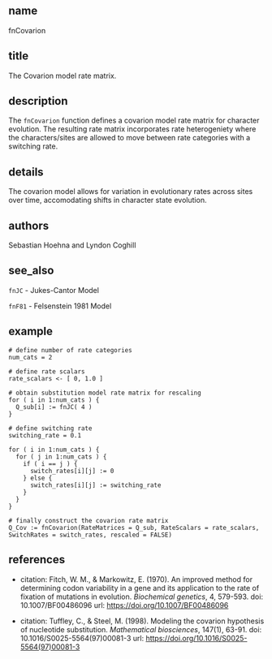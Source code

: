 ## name
fnCovarion
## title
The Covarion model rate matrix.
## description
The `fnCovarion` function defines a covarion model rate matrix for character evolution.
The resulting rate matrix incorporates rate heterogeniety where the characters/sites are allowed to move between rate categories with a switching rate.

## details
The covarion model allows for variation in evolutionary rates across sites over time, accomodating shifts in character state evolution.

## authors
Sebastian Hoehna and Lyndon Coghill

## see_also
`fnJC` - Jukes-Cantor Model

`fnF81` - Felsenstein 1981 Model

## example
    # define number of rate categories
    num_cats = 2

    # define rate scalars
    rate_scalars <- [ 0, 1.0 ]

    # obtain substitution model rate matrix for rescaling
    for ( i in 1:num_cats ) {
      Q_sub[i] := fnJC( 4 )
    }

    # define switching rate
    switching_rate = 0.1

    for ( i in 1:num_cats ) {
      for ( j in 1:num_cats ) {
        if ( i == j ) {
          switch_rates[i][j] := 0
        } else {
          switch_rates[i][j] := switching_rate
        }
      }
    }

    # finally construct the covarion rate matrix
    Q_Cov := fnCovarion(RateMatrices = Q_sub, RateScalars = rate_scalars, SwitchRates = switch_rates, rescaled = FALSE)


## references
- citation: Fitch, W. M., & Markowitz, E. (1970). An improved method for determining codon variability in a gene and its application to the rate of fixation of mutations in evolution. _Biochemical genetics_, 4, 579-593.
  doi: 10.1007/BF00486096
  url: https://doi.org/10.1007/BF00486096

- citation: Tuffley, C., & Steel, M. (1998). Modeling the covarion hypothesis of nucleotide substitution. _Mathematical biosciences_, 147(1), 63-91.
  doi: 10.1016/S0025-5564(97)00081-3
  url: https://doi.org/10.1016/S0025-5564(97)00081-3
